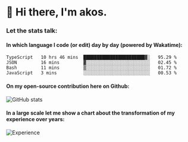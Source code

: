 # 👋 Hi there, I'm akos. 


### Let the stats talk:


#### In which language I code (or edit) day by day (powered by Wakatime): 

<!--START_SECTION:waka-->
```text
TypeScript   10 hrs 46 mins  ███████████████████████▓░   95.29 % 
JSON         16 mins         ▓░░░░░░░░░░░░░░░░░░░░░░░░   02.45 % 
Bash         11 mins         ▒░░░░░░░░░░░░░░░░░░░░░░░░   01.72 % 
JavaScript   3 mins          ░░░░░░░░░░░░░░░░░░░░░░░░░   00.53 % 
```
<!--END_SECTION:waka-->

#### On my open-source contribution here on Github:
 
![GitHub stats](https://github-readme-stats.vercel.app/api?username=akosbalasko)

#### In a large scale let me show a chart about the transformation of my experience over years:   

![Experience](https://cr-skills-chart-widget.azurewebsites.net/api/api?username=akosbalasko)
